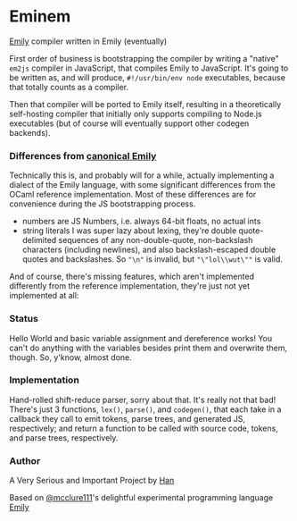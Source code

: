 # Eminem
[Emily](http://emilylang.org) compiler written in Emily (eventually)

First order of business is bootstrapping the compiler by writing a "native"
`em2js` compiler in JavaScript, that compiles Emily to JavaScript. It's going
to be written as, and will produce, `#!/usr/bin/env node` executables, because
that totally counts as a compiler.

Then that compiler will be ported to Emily itself, resulting in a theoretically
self-hosting compiler that initially only supports compiling to Node.js
executables (but of course will eventually support other codegen backends).

### Differences from [canonical Emily][]
[canonical Emily]: https://bitbucket.org/runhello/emily/src/stable/doc/manual.md

Technically this is, and probably will for a while, actually implementing a
dialect of the Emily language, with some significant differences from the
OCaml reference implementation. Most of these differences are for convenience
during the JS bootstrapping process.

- numbers are JS Numbers, i.e. always 64-bit floats, no actual ints
- string literals I was super lazy about lexing, they're double quote-delimited
  sequences of any non-double-quote, non-backslash characters (including
  newlines), and also backslash-escaped double quotes and backslashes.
  So `"\n"` is invalid, but `"\"lol\\wut\""` is valid.

And of course, there's missing features, which aren't implemented differently
from the reference implementation, they're just not yet implemented at all:

### Status

Hello World and basic variable assignment and dereference works! You can't do
anything with the variables besides print them and overwrite them, though.
So, y'know, almost done.

### Implementation

Hand-rolled shift-reduce parser, sorry about that. It's really not that bad!
There's just 3 functions, `lex()`, `parse()`, and `codegen()`, that each take
in a callback they call to emit tokens, parse trees, and generated JS,
respectively; and return a function to be called with source code, tokens, and
parse trees, respectively.

### Author

A Very Serious and Important Project by [Han](http://github.com/laughinghan)

Based on [@mcclure111](https://twitter.com/mcclure111)'s delightful experimental
programming language [Emily](http://emilylang.org)
